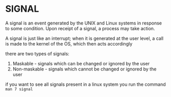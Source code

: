 # SIGNAL

A signal is an event generated by the UNIX and Linux systems in response to some condition. Upon receipt of a signal, a process may take action.

A signal is just like an interrupt; when it is generated at the user level, a call is made to the kernel of the OS, which then acts accordingly

there are two types of signals:

1. Maskable - signals which can be changed or ignored by the user
2. Non-maskable - signals which cannot be changed or ignored by the user

if you want to see all signals present in a linux system you run the command `man 7 signal`

